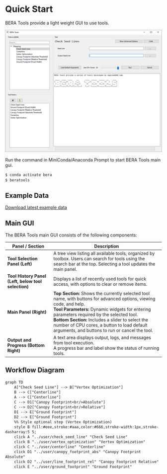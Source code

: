 # Quick Start

BERA Tools provide a light weight GUI to use tools.

![Main GUI](screenshots/bt_gui.png)



Run the command in MiniConda/Anaconda Prompt to start BERA Tools main gui.

``` bash
$ conda activate bera
$ beratools 
```

## Example Data

[Download latest example data](https://github.com/appliedgrg/beratools/releases/latest/download/test_data.zip)

## Main GUI

The BERA Tools main GUI consists of the following components:

| **Panel / Section** | **Description** |
|----------------------|-----------------|
| **Tool Selection Panel (Left)** | A tree view listing all available tools, organized by toolbox. Users can search for tools using the search bar at the top. Selecting a tool updates the main panel. |
| **Tool History Panel (Left, below tool selection)** | Displays a list of recently used tools for quick access, with options to clear or remove items. |
| **Main Panel (Right)** | **Top Section:** Shows the currently selected tool name, with buttons for advanced options, viewing code, and help.<br>**Tool Parameters:** Dynamic widgets for entering parameters required by the selected tool.<br>**Bottom Section:** Includes a slider to select the number of CPU cores, a button to load default arguments, and buttons to run or cancel the tool. |
| **Output and Progress (Bottom Right)** | A text area displays output, logs, and messages from tool execution.<br>A progress bar and label show the status of running tools. |

## Workflow Diagram

```mermaid
graph TD
    A["Check Seed Line"] --> B["Vertex Optimization"]
    B --> C["Centerline"]
    A --> C["Centerline"]
    C --> D1["Canopy Footprint<br/>Absolute"]
    C --> D2["Canopy Footprint<br/>Relative"]
    D1 --> E["Ground Footprint"]
    D2 --> E["Ground Footprint"]
    %% Style optional step (Vertex Optimization)
    style B fill:#eee,stroke:#aaa,color:#666,stroke-width:1px,stroke-dasharray:5 5;
    click A "../user/check_seed_line" "Check Seed Line"
    click B "../user/vertex_optimization" "Vertex Optimization"
    click C "../user/centerline" "Centerline"
    click D1 "../user/canopy_footprint_abs" "Canopy Footprint Absolute"
    click D2 "../user/line_footprint_rel" "Canopy Footprint Relative"
    click E "../user/ground_footprint" "Ground Footprint"
```

